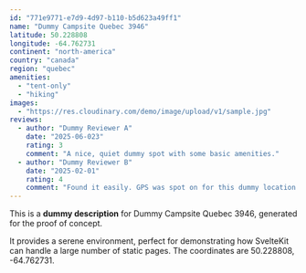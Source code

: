 ```yaml
---
id: "771e9771-e7d9-4d97-b110-b5d623a49ff1"
name: "Dummy Campsite Quebec 3946"
latitude: 50.228808
longitude: -64.762731
continent: "north-america"
country: "canada"
region: "quebec"
amenities:
  - "tent-only"
  - "hiking"
images:
  - "https://res.cloudinary.com/demo/image/upload/v1/sample.jpg"
reviews:
  - author: "Dummy Reviewer A"
    date: "2025-06-023"
    rating: 3
    comment: "A nice, quiet dummy spot with some basic amenities."
  - author: "Dummy Reviewer B"
    date: "2025-02-01"
    rating: 4
    comment: "Found it easily. GPS was spot on for this dummy location."
---
```


This is a **dummy description** for Dummy Campsite Quebec 3946, generated for the proof of concept.

It provides a serene environment, perfect for demonstrating how SvelteKit can handle a large number of static pages. The coordinates are 50.228808, -64.762731.

